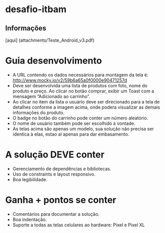 # desafio-itbam

## Informações
 [aqui] (attachments/Teste_Android_v3.pdf)

# Guia desenvolvimento
* A URL contendo os dados necessários para montagem da tela é:
http://www.mocky.io/v2/59b6a65a0f0000e90471257d
* Deve ser desenvolvida uma lista de produtos com foto, nome do produto e preço.
Ao clicar no botão comprar, exibir um Toast com a mensagem “Adicionado ao
carrinho”.
* Ao clicar no item da lista o usuário deve ser direcionado para a tela de detalhes
conforme a imagem acima, onde podera visualizar as demais informações do
produto.
* O badge no botão do carrinho pode conter um número aleatório.
* O nome de usuário também pode ser escolhido à vontade.
* As telas acima são apenas um modelo, sua solução não precisa ser identica à elas,
estao ai apenas para dar embasamento.

# A solução DEVE conter
* Gerenciamento de dependências e bibliotecas.
* Uso de constraints e layout responsivo.
* Boa legibilidade.

# Ganha + pontos se conter
* Comentários para documentar a solução.
* Boa indentação.
* Suporte a todas as telas celulares ao hardware: Pixel e Pixel XL
